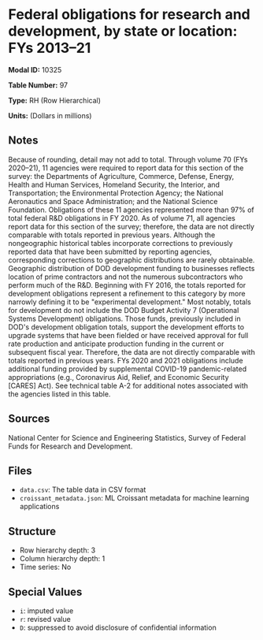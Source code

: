 # Federal obligations for research and development, by state or location: FYs 2013&#8211;21

**Modal ID:** 10325

**Table Number:** 97

**Type:** RH (Row Hierarchical)

**Units:** (Dollars in millions)

## Notes

Because of rounding, detail may not add to total. Through volume 70 (FYs 2020–21), 11 agencies were required to report data for this section of the survey: the Departments of Agriculture, Commerce, Defense, Energy, Health and Human Services, Homeland Security, the Interior, and Transportation; the Environmental Protection Agency; the National Aeronautics and Space Administration; and the National Science Foundation. Obligations of these 11 agencies represented more than 97% of total federal R&D obligations in FY 2020. As of volume 71, all agencies report data for this section of the survey; therefore, the data are not directly comparable with totals reported in previous years. Although the nongeographic historical tables incorporate corrections to previously reported data that have been submitted by reporting agencies, corresponding corrections to geographic distributions are rarely obtainable. Geographic distribution of DOD development funding to businesses reflects location of prime contractors and not the numerous subcontractors who perform much of the R&D. Beginning with FY 2016, the totals reported for development obligations represent a refinement to this category by more narrowly defining it to be "experimental development." Most notably, totals for development do not include the DOD Budget Activity 7 (Operational Systems Development) obligations. Those funds, previously included in DOD's development obligation totals, support the development efforts to upgrade systems that have been fielded or have received approval for full rate production and anticipate production funding in the current or subsequent fiscal year. Therefore, the data are not directly comparable with totals reported in previous years. FYs 2020 and 2021 obligations include additional funding provided by supplemental COVID-19 pandemic-related appropriations (e.g., Coronavirus Aid, Relief, and Economic Security [CARES] Act). See technical table A-2 for additional notes associated with the agencies listed in this table.

## Sources

National Center for Science and Engineering Statistics, Survey of Federal Funds for Research and Development.

## Files

- `data.csv`: The table data in CSV format
- `croissant_metadata.json`: ML Croissant metadata for machine learning applications

## Structure

- Row hierarchy depth: 3
- Column hierarchy depth: 1
- Time series: No

## Special Values

- `i`: imputed value
- `r`: revised value
- `D`: suppressed to avoid disclosure of confidential information
